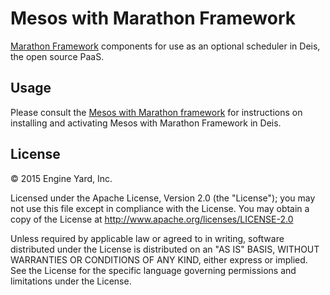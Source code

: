 # Mesos with Marathon Framework

[Marathon Framework](https://github.com/mesosphere/marathon) components for use as
an optional scheduler in Deis, the open source PaaS.

## Usage

Please consult the [Mesos with Marathon framework](http://docs.deis.io/en/latest/customizing_deis/choosing-a-scheduler/#mesos-with-marathon-framework)
for instructions on installing and activating Mesos with Marathon Framework in Deis.

## License

© 2015 Engine Yard, Inc.

Licensed under the Apache License, Version 2.0 (the "License"); you may
not use this file except in compliance with the License. You may obtain
a copy of the License at <http://www.apache.org/licenses/LICENSE-2.0>

Unless required by applicable law or agreed to in writing, software
distributed under the License is distributed on an "AS IS" BASIS,
WITHOUT WARRANTIES OR CONDITIONS OF ANY KIND, either express or implied.
See the License for the specific language governing permissions and
limitations under the License.
